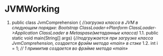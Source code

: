 # JVMWorking

1. public class JvmComprehension { *//загрузка класса в JVM в следующем порядке: Bootstrap ClassLoаder->Planform ClassLoader->Application ClassLoader в 
Metaspase(метаданные класса)*
  1.1. public static void main(String[] args) {*//подгружается при загрузке класса JvmComprehension, создается фрэйм метода «main» в стэке*
  1.2. int i = 1;                      *// 1  примитив создается во фрэйме метода «main»*
